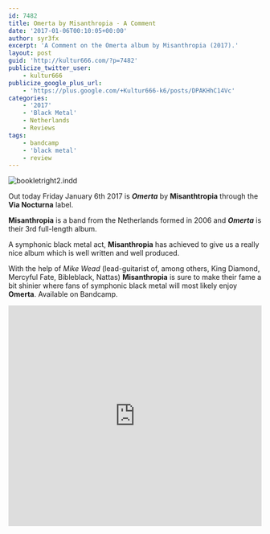 ```yaml
---
id: 7482
title: Omerta by Misanthropia - A Comment
date: '2017-01-06T00:10:05+00:00'
author: syr3fx
excerpt: 'A Comment on the Omerta album by Misanthropia (2017).'
layout: post
guid: 'http://kultur666.com/?p=7482'
publicize_twitter_user:
    - kultur666
publicize_google_plus_url:
    - 'https://plus.google.com/+Kultur666-k6/posts/DPAKHhC14Vc'
categories:
    - '2017'
    - 'Black Metal'
    - Netherlands
    - Reviews
tags:
    - bandcamp
    - 'black metal'
    - review
---
```


![bookletright2.indd](http://localhost:8080/wp-content/uploads/2017/01/cover1.jpg?w=680)

Out today Friday January 6th 2017 is ***Omerta*** by **Misanthtropia** through the **Via Nocturna** label.

**Misanthropia** is a band from the Netherlands formed in 2006 and ***Omerta*** is their 3rd full-length album.

A symphonic black metal act, **Misanthropia** has achieved to give us a really nice album which is well written and well produced.

With the help of *Mike Wead* (lead-guitarist of, among others, King Diamond, Mercyful Fate, Bibleblack, Nattas) **Misanthropia** is sure to make their fame a bit shinier where fans of symphonic black metal will most likely enjoy **Omerta**. Available on Bandcamp.

<iframe style="border: 0; width: 100%; height: 439px;" src="https://bandcamp.com/EmbeddedPlayer/album=601738948/size=large/bgcol=333333/linkcol=e99708/tracklist=false/transparent=true/" seamless></iframe>